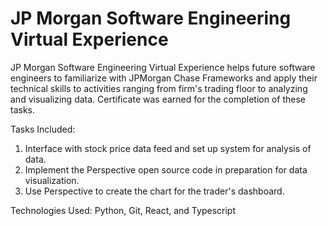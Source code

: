 # JP Morgan Software Engineering Virtual Experience 

JP Morgan Software Engineering Virtual Experience helps future software engineers to familiarize with JPMorgan Chase Frameworks and apply their technical skills to activities ranging from firm's trading floor to analyzing and visualizing data. Certificate was earned for the completion of these tasks.

Tasks Included:

1. Interface with stock price data feed and set up system for analysis of data.
2. Implement the Perspective open source code in preparation for data visualization.
3. Use Perspective to create the chart for the trader's dashboard.

Technologies Used: Python, Git, React, and Typescript
